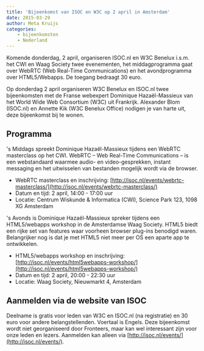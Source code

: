 ```yaml
---
title: 'Bijeenkomst van ISOC en W3C op 2 april in Amsterdam'
date: 2015-03-29
author: Meta Kruijs
categories:
    - bijeenkomsten
    - Nederland
---
```


Komende donderdag, 2 april, organiseren ISOC.nl en W3C Benelux i.s.m. het CWI en Waag Society twee evenementen, het middagprogramma gaat over WebRTC (Web Real-Time Communications) en het avondprogramma over HTML5/Webapps. De toegang bedraagt 30 euro.

Op donderdag 2 april organiseren W3C Benelux en ISOC.nl twee bijeenkomsten met de Franse webexpert Dominique Hazaël-Massieux van het World Wide Web Consortium (W3C) uit Frankrijk. Alexander Blom (ISOC.nl) en Annette Kik (W3C Benelux Office) nodigen je van harte uit, deze bijeenkomst bij te wonen.

## Programma

's Middags spreekt Dominique Hazaël-Massieux tijdens een WebRTC masterclass op het CWI. WebRTC – Web Real-Time Communications – is een webstandaard waarmee audio- en video-gesprekken, instant messaging en het uitwisselen van bestanden mogelijk wordt via de browser.

-   WebRTC masterclass en inschrijving: [http://isoc.nl/events/webrtc-masterclass/](http://isoc.nl/events/webrtc-masterclass/)
-   Datum en tijd: 2 april, 14:00 - 17:00 uur
-   Locatie: Centrum Wiskunde & Informatica (CWI), Science Park 123, 1098 XG Amsterdam

's Avonds is Dominique Hazaël-Massieux spreker tijdens een HTML5/webapps workshop in de Amsterdamse Waag Society. HTML5 biedt een rijke set van features waar voorheen browser plug-ins benodigd waren. Belangrijker nog is dat je met HTML5 niet meer per OS een aparte app te ontwikkelen.

-   HTML5/webapps workshop en inschrijving: [http://isoc.nl/events/html5webapps-workshop/](http://isoc.nl/events/html5webapps-workshop/)
-   Datum en tijd: 2 april, 20:00 - 22:30 uur
-   Locatie: Waag Society, Nieuwmarkt 4, Amsterdam

## Aanmelden via de website van ISOC

Deelname is gratis voor leden van W3C en ISOC.nl (na registratie) en 30 euro voor andere belangstellenden. Voertaal is Engels.
Deze bijeenkomst wordt niet georganiseerd door Fronteers, maar kan wel interessant zijn voor onze leden en lezers. Aanmelden kan alleen via [http://isoc.nl/events/](http://isoc.nl/events/).

